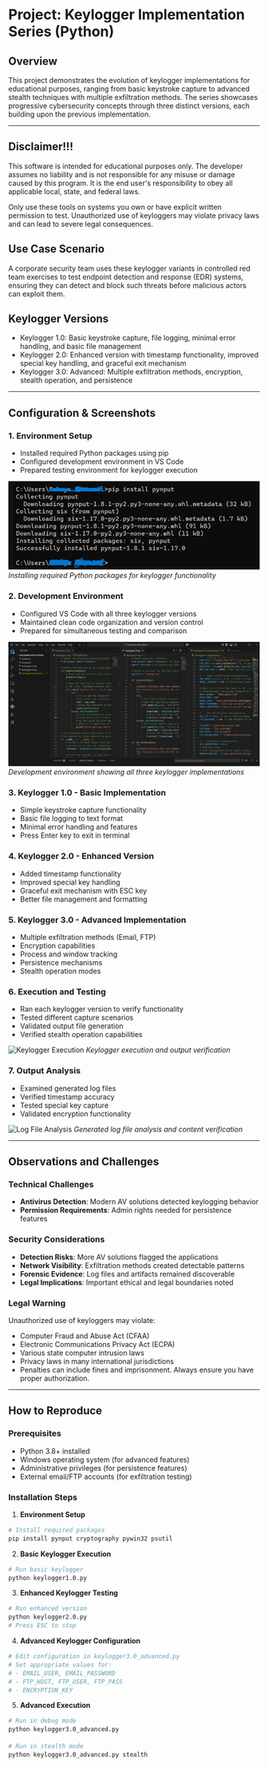 # Project: Keylogger Implementation Series (Python)

## Overview
This project demonstrates the evolution of keylogger implementations for educational purposes, ranging from basic keystroke capture to advanced stealth techniques with multiple exfiltration methods. The series showcases progressive cybersecurity concepts through three distinct versions, each building upon the previous implementation.

---

## Disclaimer!!!
This software is intended for educational purposes only. The developer assumes no liability and is not responsible for any misuse or damage caused by this program. It is the end user's responsibility to obey all applicable local, state, and federal laws.

Only use these tools on systems you own or have explicit written permission to test. Unauthorized use of keyloggers may violate privacy laws and can lead to severe legal consequences.

## Use Case Scenario 
A corporate security team uses these keylogger variants in controlled red team exercises to test endpoint detection and response (EDR) systems, ensuring they can detect and block such threats before malicious actors can exploit them.

## Keylogger Versions
- Keylogger 1.0: Basic keystroke capture, file logging, minimal error handling, and basic file management
- Keylogger 2.0: Enhanced version with timestamp functionality, improved special key handling, and graceful exit mechanism
- Keylogger 3.0: Advanced: Multiple exfiltration methods, encryption, stealth operation, and persistence

---

## Configuration & Screenshots

### 1. Environment Setup
- Installed required Python packages using pip
- Configured development environment in VS Code
- Prepared testing environment for keylogger execution

![Package Installation](screenshots/pip-install-pynput.png)
*Installing required Python packages for keylogger functionality*

### 2. Development Environment
- Configured VS Code with all three keylogger versions
- Maintained clean code organization and version control
- Prepared for simultaneous testing and comparison

![VS Code Development](screenshots/vscode-keyloggers.png)
*Development environment showing all three keylogger implementations*

### 3. Keylogger 1.0 - Basic Implementation
- Simple keystroke capture functionality
- Basic file logging to text format
- Minimal error handling and features
- Press Enter key to exit in terminal

### 4. Keylogger 2.0 - Enhanced Version
- Added timestamp functionality
- Improved special key handling
- Graceful exit mechanism with ESC key
- Better file management and formatting

### 5. Keylogger 3.0 - Advanced Implementation
- Multiple exfiltration methods (Email, FTP)
- Encryption capabilities
- Process and window tracking
- Persistence mechanisms
- Stealth operation modes

### 6. Execution and Testing
- Ran each keylogger version to verify functionality
- Tested different capture scenarios
- Validated output file generation
- Verified stealth operation capabilities

![Keylogger Execution](screenshots/keylogger-execution.png)
*Keylogger execution and output verification*

### 7. Output Analysis
- Examined generated log files
- Verified timestamp accuracy
- Tested special key capture
- Validated encryption functionality

![Log File Analysis](screenshots/log-analysis.png)
*Generated log file analysis and content verification*

---

## Observations and Challenges

### Technical Challenges
- **Antivirus Detection**: Modern AV solutions detected keylogging behavior
- **Permission Requirements**: Admin rights needed for persistence features

### Security Considerations
- **Detection Risks**: More AV solutions flagged the applications
- **Network Visibility**: Exfiltration methods created detectable patterns
- **Forensic Evidence**: Log files and artifacts remained discoverable
- **Legal Implications**: Important ethical and legal boundaries noted

### Legal Warning
Unauthorized use of keyloggers may violate:
- Computer Fraud and Abuse Act (CFAA)
- Electronic Communications Privacy Act (ECPA)
- Various state computer intrusion laws
- Privacy laws in many international jurisdictions
- Penalties can include fines and imprisonment. Always ensure you have proper authorization.

---

## How to Reproduce

### Prerequisites
- Python 3.8+ installed
- Windows operating system (for advanced features)
- Administrative privileges (for persistence features)
- External email/FTP accounts (for exfiltration testing)

### Installation Steps

1. **Environment Setup**
```bash
# Install required packages
pip install pynput cryptography pywin32 psutil
```

2. **Basic Keylogger Execution**
```bash
# Run basic keylogger
python keylogger1.0.py
```

3. **Enhanced Keylogger Testing**
```bash
# Run enhanced version
python keylogger2.0.py
# Press ESC to stop
```

4. **Advanced Keylogger Configuration**
```bash
# Edit configuration in keylogger3.0_advanced.py
# Set appropriate values for:
# - EMAIL_USER, EMAIL_PASSWORD
# - FTP_HOST, FTP_USER, FTP_PASS
# - ENCRYPTION_KEY
```

5. **Advanced Execution**
```bash
# Run in debug mode
python keylogger3.0_advanced.py

# Run in stealth mode
python keylogger3.0_advanced.py stealth
```
